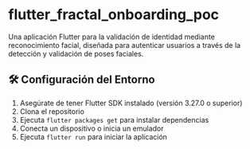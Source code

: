 # flutter_fractal_onboarding_poc

Una aplicación Flutter para la validación de identidad mediante reconocimiento facial, diseñada para autenticar usuarios a través de la detección y validación de poses faciales.


## 🛠️ Configuración del Entorno

1. Asegúrate de tener Flutter SDK instalado (versión 3.27.0 o superior)
2. Clona el repositorio
3. Ejecuta `flutter packages get` para instalar dependencias
4. Conecta un dispositivo o inicia un emulador
5. Ejecuta `flutter run` para iniciar la aplicación


